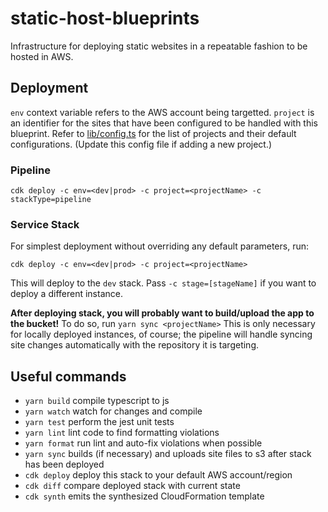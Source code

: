 # static-host-blueprints
Infrastructure for deploying static websites in a repeatable fashion to be hosted in AWS.

## Deployment

`env` context variable refers to the AWS account being targetted.
`project` is an identifier for the sites that have been configured to be handled with this blueprint. Refer to [lib/config.ts](lib/config.ts) for the list of projects and their default configurations. (Update this config file if adding a new project.)

### Pipeline
```
cdk deploy -c env=<dev|prod> -c project=<projectName> -c stackType=pipeline
```

### Service Stack

For simplest deployment without overriding any default parameters, run:
```
cdk deploy -c env=<dev|prod> -c project=<projectName>
```

This will deploy to the `dev` stack. Pass `-c stage=[stageName]` if you want to deploy a different instance.

**After deploying stack, you will probably want to build/upload the app to the bucket!** To do so, run `yarn sync <projectName>` This is only necessary for locally deployed instances, of course; the pipeline will handle syncing site changes automatically with the repository it is targeting.

## Useful commands

 * `yarn build`     compile typescript to js
 * `yarn watch`     watch for changes and compile
 * `yarn test`      perform the jest unit tests
 * `yarn lint`      lint code to find formatting violations
 * `yarn format`    run lint and auto-fix violations when possible
 * `yarn sync`      builds (if necessary) and uploads site files to s3 after stack has been deployed
 * `cdk deploy`     deploy this stack to your default AWS account/region
 * `cdk diff`       compare deployed stack with current state
 * `cdk synth`      emits the synthesized CloudFormation template
